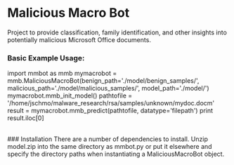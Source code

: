 # Malicious Macro Bot
Project to provide classification, family identification, and other insights into potentially malicious Microsoft Office documents.
<br>
### Basic Example Usage:
import mmbot as mmb
mymacrobot = mmb.MaliciousMacroBot(benign_path='./model/benign_samples/',
                                   malicious_path='./model/malicious_samples/',
                                   model_path='./model/')
mymacrobot.mmb_init_model()
pathtofile = '/home/jschmo/malware_research/rsa/samples/unknown/mydoc.docm'
result = mymacrobot.mmb_predict(pathtofile, datatype='filepath')
print result.iloc[0]

<br>
### Installation
There are a number of dependencies to install.  Unzip model.zip into the same directory as mmbot.py or put it elsewhere and specify the directory paths when instantiating a MaliciousMacroBot object.

